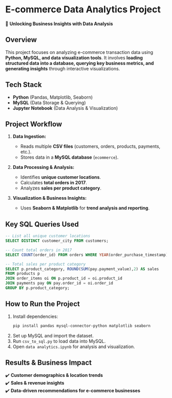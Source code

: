 

# **E-commerce Data Analytics Project**  
🚀 **Unlocking Business Insights with Data Analysis**  

## **Overview**  
This project focuses on analyzing e-commerce transaction data using **Python, MySQL, and data visualization tools**. It involves **loading structured data into a database, querying key business metrics, and generating insights** through interactive visualizations.  

## **Tech Stack**  
- **Python** (Pandas, Matplotlib, Seaborn)  
- **MySQL** (Data Storage & Querying)  
- **Jupyter Notebook** (Data Analysis & Visualization)  

## **Project Workflow**  
1. **Data Ingestion:**  
   - Reads multiple **CSV files** (customers, orders, products, payments, etc.).  
   - Stores data in a **MySQL database** (`ecommerce`).  

2. **Data Processing & Analysis:**  
   - Identifies **unique customer locations**.  
   - Calculates **total orders in 2017**.  
   - Analyzes **sales per product category**.  

3. **Visualization & Business Insights:**  
   - Uses **Seaborn & Matplotlib** for **trend analysis and reporting**.  

## **Key SQL Queries Used**  
```sql
-- List all unique customer locations
SELECT DISTINCT customer_city FROM customers;

-- Count total orders in 2017
SELECT COUNT(order_id) FROM orders WHERE YEAR(order_purchase_timestamp) = 2017;

-- Total sales per product category
SELECT p.product_category, ROUND(SUM(pay.payment_value),2) AS sales
FROM products p
JOIN order_items oi ON p.product_id = oi.product_id
JOIN payments pay ON pay.order_id = oi.order_id
GROUP BY p.product_category;
```

## **How to Run the Project**  
1. Install dependencies:  
   ```bash
   pip install pandas mysql-connector-python matplotlib seaborn
   ```
2. Set up MySQL and import the dataset.  
3. Run `csv_to_sql.py` to load data into MySQL.  
4. Open `data analytics.ipynb` for analysis and visualization.  

## **Results & Business Impact**  
✔️ **Customer demographics & location trends**  
✔️ **Sales & revenue insights**  
✔️ **Data-driven recommendations for e-commerce businesses**  


